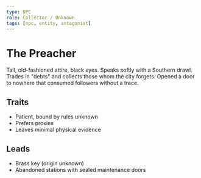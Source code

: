 ```yaml
---
type: NPC
role: Collector / Unknown
tags: [npc, entity, antagonist]
---
```


# The Preacher

Tall, old-fashioned attire, black eyes. Speaks softly with a Southern drawl. Trades in "debts" and collects those whom the city forgets. Opened a door to nowhere that consumed followers without a trace.

## Traits
- Patient, bound by rules unknown
- Prefers proxies
- Leaves minimal physical evidence

## Leads
- Brass key (origin unknown)
- Abandoned stations with sealed maintenance doors
